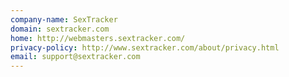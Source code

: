 ```yaml
---
company-name: SexTracker
domain: sextracker.com
home: http://webmasters.sextracker.com/
privacy-policy: http://www.sextracker.com/about/privacy.html
email: support@sextracker.com
---
```




